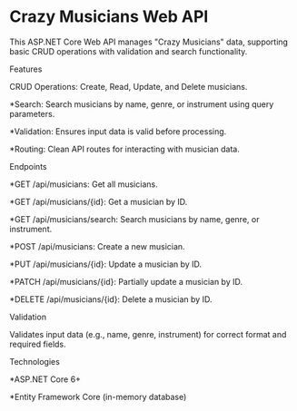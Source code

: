 # Crazy Musicians Web API

This ASP.NET Core Web API manages "Crazy Musicians" data, supporting basic CRUD operations with validation and search functionality.

Features

CRUD Operations: Create, Read, Update, and Delete musicians.

*Search: Search musicians by name, genre, or instrument using query parameters.

*Validation: Ensures input data is valid before processing.

*Routing: Clean API routes for interacting with musician data.

Endpoints

*GET /api/musicians: Get all musicians.

*GET /api/musicians/{id}: Get a musician by ID.

*GET /api/musicians/search: Search musicians by name, genre, or instrument.

*POST /api/musicians: Create a new musician.

*PUT /api/musicians/{id}: Update a musician by ID.

*PATCH /api/musicians/{id}: Partially update a musician by ID.

*DELETE /api/musicians/{id}: Delete a musician by ID.

Validation

Validates input data (e.g., name, genre, instrument) for correct format and required fields.

Technologies

*ASP.NET Core 6+

*Entity Framework Core (in-memory database)
